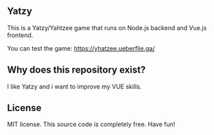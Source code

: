 ## Yatzy

This is a Yatzy/Yahtzee game that runs on Node.js backend and Vue.js frontend.

You can test the game:
https://yhatzee.ueberflie.ga/

## Why does this repository exist?

I like Yatzy and i want to improve my VUE skills.

## License

MIT license. This source code is completely free. Have fun!
